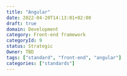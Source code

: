 ```yaml
---
title: "Angular"
date: 2022-04-20T14:13:01+02:00
draft: true
domain: Development
category: Front-end framework
categoryId: 9
status: Strategic
Owner: TBD
tags: ["standard", "front-end", "angular"]
categories: ["standards"]
---
```

